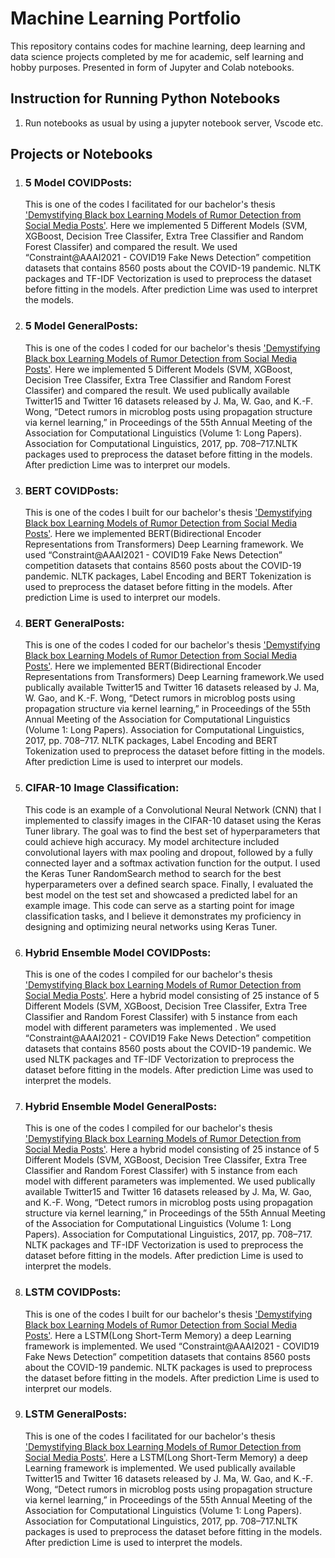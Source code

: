 <h1> Machine Learning Portfolio </h1>
<p>This repository contains codes for machine learning, deep learning and data science projects completed by me for academic, self learning and hobby purposes. Presented in form of Jupyter and Colab notebooks.</p>

<h2> Instruction for Running Python Notebooks</h2>
<ol>
<li> Run notebooks as usual by using a jupyter notebook server, Vscode etc. </li>
</ol>
<h2> Projects or Notebooks</h2>
<ol>
  <li> <h3>5 Model COVIDPosts:</h3> This is one of the codes I facilitated for our bachelor's thesis <a href="https://ieeexplore.ieee.org/document/9666567">'Demystifying Black box Learning Models of Rumor Detection from Social Media Posts'</a>. Here we implemented 5 Different Models (SVM, XGBoost, Decision Tree Classifer, Extra Tree Classifier and Random Forest Classifer) and compared the result. We used “Constraint@AAAI2021 - COVID19 Fake News Detection” competition datasets that contains 8560 posts about the COVID-19 pandemic. NLTK packages and TF-IDF Vectorization is used to preprocess the dataset before fitting in the models. After prediction Lime was used to interpret the models. </li>
  
  <li> <h3>5 Model GeneralPosts:</h3> This is one of the codes I coded for our bachelor's thesis <a href="https://ieeexplore.ieee.org/document/9666567">'Demystifying Black box Learning Models of Rumor Detection from Social Media Posts'</a>. Here we implemented 5 Different Models (SVM, XGBoost, Decision Tree Classifer, Extra Tree Classifier and Random Forest Classifer) and compared the result. We used publically available Twitter15 and Twitter 16 datasets released by J. Ma, W. Gao, and K.-F. Wong, “Detect rumors in microblog posts using propagation structure via kernel learning,” in Proceedings of the 55th Annual Meeting of the Association for Computational Linguistics (Volume 1: Long Papers). Association for Computational Linguistics, 2017, pp. 708–717.NLTK packages used to preprocess the dataset before fitting in the models. After prediction Lime was to interpret our models. </li>
  
  <li> <h3>BERT COVIDPosts:</h3> This is one of the codes I built for our bachelor's thesis <a href="https://ieeexplore.ieee.org/document/9666567">'Demystifying Black box Learning Models of Rumor Detection from Social Media Posts'</a>. Here we implemented BERT(Bidirectional Encoder Representations from Transformers) Deep Learning framework. We used “Constraint@AAAI2021 - COVID19 Fake News Detection” competition datasets that contains 8560 posts about the COVID-19 pandemic. NLTK packages, Label Encoding and BERT Tokenization is used to preprocess the dataset before fitting in the models. After prediction Lime is used to interpret our models. </li>
  
  <li> <h3>BERT GeneralPosts:</h3> This is one of the codes I coded for our bachelor's thesis <a href="https://ieeexplore.ieee.org/document/9666567">'Demystifying Black box Learning Models of Rumor Detection from Social Media Posts'</a>. Here we implemented BERT(Bidirectional Encoder Representations from Transformers) Deep Learning framework.We used publically available Twitter15 and Twitter 16 datasets released by J. Ma, W. Gao, and K.-F. Wong, “Detect rumors in microblog posts using propagation structure via kernel learning,” in Proceedings of the 55th Annual Meeting of the Association for Computational Linguistics (Volume 1: Long Papers). Association for Computational Linguistics, 2017, pp. 708–717. NLTK packages, Label Encoding and BERT Tokenization used to preprocess the dataset before fitting in the models. After prediction Lime is used to interpret our models. </li>
  
  <li> <h3>CIFAR-10 Image Classification:</h3> This code is an example of a Convolutional Neural Network (CNN) that I implemented to classify images in the CIFAR-10 dataset using the Keras Tuner library. The goal was to find the best set of hyperparameters that could achieve high accuracy. My model architecture included convolutional layers with max pooling and dropout, followed by a fully connected layer and a softmax activation function for the output. I used the Keras Tuner RandomSearch method to search for the best hyperparameters over a defined search space. Finally, I evaluated the best model on the test set and showcased a predicted label for an example image. This code can serve as a starting point for image classification tasks, and I believe it demonstrates my proficiency in designing and optimizing neural networks using Keras Tuner.  </li>
  
  <li> <h3>Hybrid Ensemble Model COVIDPosts:</h3> This is one of the codes I compiled for our bachelor's thesis <a href="https://ieeexplore.ieee.org/document/9666567">'Demystifying Black box Learning Models of Rumor Detection from Social Media Posts'</a>. Here a hybrid model consisting of 25 instance of 5 Different Models (SVM, XGBoost, Decision Tree Classifer, Extra Tree Classifier and Random Forest Classifer) with 5 instance from each model with different parameters was implemented . We used “Constraint@AAAI2021 - COVID19 Fake News Detection” competition datasets that contains 8560 posts about the COVID-19 pandemic. We used NLTK packages and TF-IDF Vectorization to preprocess the dataset before fitting in the models. After prediction Lime was used to interpret the models. </li>
  
  <li> <h3>Hybrid Ensemble Model GeneralPosts:</h3> This is one of the codes I compiled for our bachelor's thesis <a href="https://ieeexplore.ieee.org/document/9666567">'Demystifying Black box Learning Models of Rumor Detection from Social Media Posts'</a>. Here a hybrid model consisting of 25 instance of 5 Different Models (SVM, XGBoost, Decision Tree Classifer, Extra Tree Classifier and Random Forest Classifer) with 5 instance from each model with different parameters was implemented. We used publically available Twitter15 and Twitter 16 datasets released by J. Ma, W. Gao, and K.-F. Wong, “Detect rumors in microblog posts using propagation structure via kernel learning,” in Proceedings of the 55th Annual Meeting of the Association for Computational Linguistics (Volume 1: Long Papers). Association for Computational Linguistics, 2017, pp. 708–717. NLTK packages and TF-IDF Vectorization is used to preprocess the dataset before fitting in the models. After prediction Lime is used to interpret the models. </li>
  
  <li> <h3>LSTM COVIDPosts:</h3> This is one of the codes I built for our bachelor's thesis <a href="https://ieeexplore.ieee.org/document/9666567">'Demystifying Black box Learning Models of Rumor Detection from Social Media Posts'</a>. Here a LSTM(Long Short-Term Memory) a deep Learning framework is implemented. We used “Constraint@AAAI2021 - COVID19 Fake News Detection” competition datasets that contains 8560 posts about the COVID-19 pandemic. NLTK packages is used to preprocess the dataset before fitting in the models. After prediction Lime is used to interpret our models. </li>
  
  <li> <h3>LSTM GeneralPosts:</h3> This is one of the codes I facilitated for our bachelor's thesis <a href="https://ieeexplore.ieee.org/document/9666567">'Demystifying Black box Learning Models of Rumor Detection from Social Media Posts'</a>. Here a LSTM(Long Short-Term Memory) a deep Learning framework is implemented.  We used publically available Twitter15 and Twitter 16 datasets released by J. Ma, W. Gao, and K.-F. Wong, “Detect rumors in microblog posts using propagation structure via kernel learning,” in Proceedings of the 55th Annual Meeting of the Association for Computational Linguistics (Volume 1: Long Papers). Association for Computational Linguistics, 2017, pp. 708–717.NLTK packages is used to preprocess the dataset before fitting in the models. After prediction Lime is used to interpret the models. </li>
  
</ol>


<!-- Here are the codes we did for Demystifying Black box Learning Models of Rumor Detection from Social Media Posts
There is two types of dataset used one in for general social media posts and another one is Covid-19 related Social Media Posts. We used five Machine Learning Models ( SVC, XGBoost, Random Forest, Extra Random Tree Classifier, Decision Tree Classifier) separately and also created a hybrid ensemble model consisting to all five models five times and two Deep Learning Models (LSTM and Bert) to predict rumor and non-rumor labels from that posts in the datasets. -->
